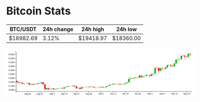 # Bitcoin Stats

BTC/USDT|24h change|24h high|24h low|
|---|---|---|---|
|$18982.69|3.12%|$19418.97|$18360.00|

<img src="./chart.svg">
